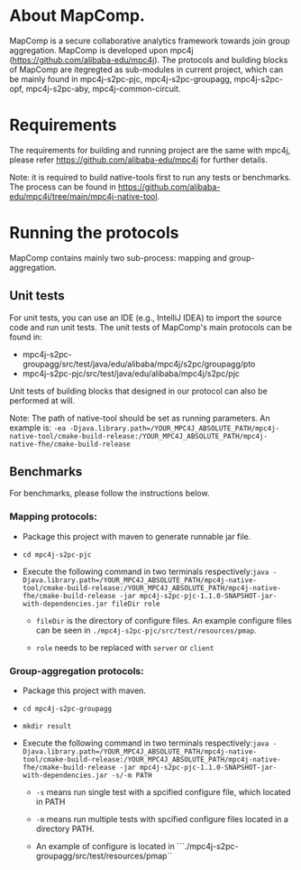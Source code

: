 # About MapComp.

MapComp is a  secure collaborative analytics framework towards join group aggregation. MapComp is developed upon mpc4j (https://github.com/alibaba-edu/mpc4j). The protocols and building blocks of MapComp are itegregted as sub-modules in current project, which can be mainly found in mpc4j-s2pc-pjc, mpc4j-s2pc-groupagg, mpc4j-s2pc-opf, mpc4j-s2pc-aby, mpc4j-common-circuit.


# Requirements

The requirements for building and running project are the same with mpc4j, please refer https://github.com/alibaba-edu/mpc4j for further details.

Note: it is required to build native-tools first to run any tests or benchmarks. The process can be found in https://github.com/alibaba-edu/mpc4j/tree/main/mpc4j-native-tool.

# Running the protocols

MapComp contains mainly two sub-process: mapping and group-aggregation.

## Unit tests

For unit tests, you can use an IDE (e.g., IntelliJ IDEA) to import the source code and run unit tests. The unit tests of MapComp's main protocols can be found in: 

- mpc4j-s2pc-groupagg/src/test/java/edu/alibaba/mpc4j/s2pc/groupagg/pto
- mpc4j-s2pc-pjc/src/test/java/edu/alibaba/mpc4j/s2pc/pjc

Unit tests of building blocks that designed in our protocol can also be performed at will.

Note: The path of native-tool should be set as running parameters. An example is:
``-ea -Djava.library.path=/YOUR_MPC4J_ABSOLUTE_PATH/mpc4j-native-tool/cmake-build-release:/YOUR_MPC4J_ABSOLUTE_PATH/mpc4j-native-fhe/cmake-build-release``

## Benchmarks

For benchmarks, please follow the instructions below.

### Mapping protocols:

-  Package this project with maven to generate runnable jar file.
- ``cd mpc4j-s2pc-pjc``
- Execute the following command in two terminals respectively:``java -Djava.library.path=/YOUR_MPC4J_ABSOLUTE_PATH/mpc4j-native-tool/cmake-build-release:/YOUR_MPC4J_ABSOLUTE_PATH/mpc4j-native-fhe/cmake-build-release -jar mpc4j-s2pc-pjc-1.1.0-SNAPSHOT-jar-with-dependencies.jar fileDir role``

  - `fileDir` is the directory of configure files. An example configure files can be seen in `./mpc4j-s2pc-pjc/src/test/resources/pmap`.

  - `role` needs to be replaced with `server` or `client`

### Group-aggregation protocols:

- Package this project with maven.

- ``cd mpc4j-s2pc-groupagg``

- ``mkdir result``

- Execute the following command in two terminals respectively:``java -Djava.library.path=/YOUR_MPC4J_ABSOLUTE_PATH/mpc4j-native-tool/cmake-build-release:/YOUR_MPC4J_ABSOLUTE_PATH/mpc4j-native-fhe/cmake-build-release -jar mpc4j-s2pc-pjc-1.1.0-SNAPSHOT-jar-with-dependencies.jar -s/-m PATH``

  - ``-s``  means run single test with a spcified configure file, which located in PATH

  - ``-m``  means run multiple tests with spcified configure files located in a directory PATH.

  - An example of configure is located in ```./mpc4j-s2pc-groupagg/src/test/resources/pmap``
